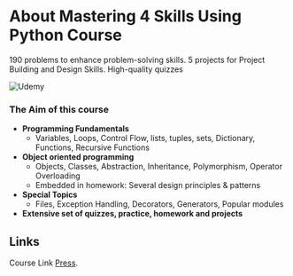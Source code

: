 # About Mastering 4 Skills Using Python Course
190 problems to enhance problem-solving skills. 5 projects for Project Building and Design Skills. High-quality quizzes

![Udemy](https://img.shields.io/badge/Udemy-EC5252?style=for-the-badge&logo=Udemy&logoColor=white)

### The Aim of this course 

* __Programming Fundamentals__
  * Variables, Loops, Control Flow, lists, tuples, sets, Dictionary, Functions, Recursive Functions
* __Object oriented programming__
  * Objects, Classes, Abstraction, Inheritance, Polymorphism, Operator Overloading
  * Embedded in homework: Several design principles & patterns
* __Special Topics__
  * Files, Exception Handling, Decorators, Generators, Popular modules
* __Extensive set of quizzes, practice, homework and projects__


## Links

Course Link [Press](https://www.udemy.com/course/python-4skills/learn/lecture/24016620?start=30#overview/).

